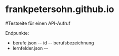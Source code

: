 # frankpetersohn.github.io

#Testseite für einen API-Aufruf

Endpunkte: 
- berufe.json
-- id
-- berufsbezeichnung
- lernfelder.json
-- 
